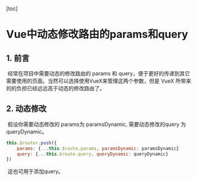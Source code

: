 [toc]

# Vue中动态修改路由的params和query

## 1. 前言

​		经常在项目中需要动态的修改路由的 params 和 query，便于更好的传递到其它需要使用的页面。当然可以选择使用VueX来管理这两个参数，但是 VueX 所带来的的负担已经远远高于动态的修改路由了。

## 2. 动态修改

​		假设你需要动态修改的 params为 paramsDynamic, 需要动态修改的query 为 queryDynamic。

```js
this.$router.push({
  	params: {...this.$route.params, paramsDynamic: paramsDynamic} 
    query: {...this.$route.query, queryDynamic: queryDynamic} 
})
```

​		这也可用于添加query。